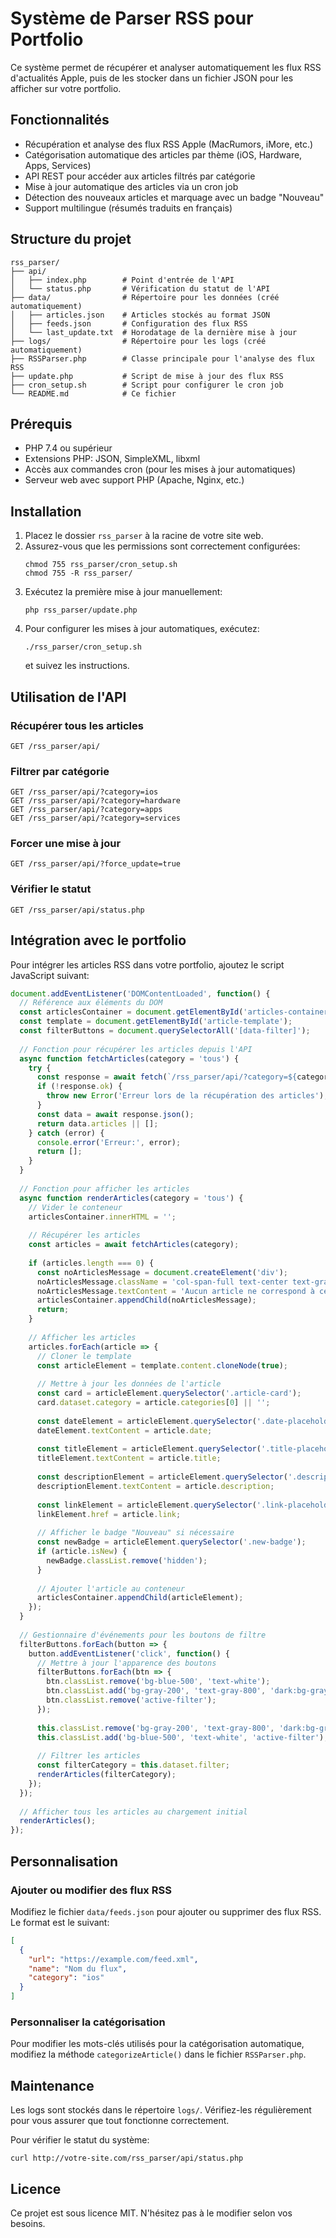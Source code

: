 # Système de Parser RSS pour Portfolio

Ce système permet de récupérer et analyser automatiquement les flux RSS d'actualités Apple, puis de les stocker dans un fichier JSON pour les afficher sur votre portfolio.

## Fonctionnalités

- Récupération et analyse des flux RSS Apple (MacRumors, iMore, etc.)
- Catégorisation automatique des articles par thème (iOS, Hardware, Apps, Services)
- API REST pour accéder aux articles filtrés par catégorie
- Mise à jour automatique des articles via un cron job
- Détection des nouveaux articles et marquage avec un badge "Nouveau"
- Support multilingue (résumés traduits en français)

## Structure du projet

```
rss_parser/
├── api/
│   ├── index.php        # Point d'entrée de l'API
│   └── status.php       # Vérification du statut de l'API
├── data/                # Répertoire pour les données (créé automatiquement)
│   ├── articles.json    # Articles stockés au format JSON
│   ├── feeds.json       # Configuration des flux RSS
│   └── last_update.txt  # Horodatage de la dernière mise à jour
├── logs/                # Répertoire pour les logs (créé automatiquement)
├── RSSParser.php        # Classe principale pour l'analyse des flux RSS
├── update.php           # Script de mise à jour des flux RSS
├── cron_setup.sh        # Script pour configurer le cron job
└── README.md            # Ce fichier
```

## Prérequis

- PHP 7.4 ou supérieur
- Extensions PHP: JSON, SimpleXML, libxml
- Accès aux commandes cron (pour les mises à jour automatiques)
- Serveur web avec support PHP (Apache, Nginx, etc.)

## Installation

1. Placez le dossier `rss_parser` à la racine de votre site web.
2. Assurez-vous que les permissions sont correctement configurées:
   ```
   chmod 755 rss_parser/cron_setup.sh
   chmod 755 -R rss_parser/
   ```
3. Exécutez la première mise à jour manuellement:
   ```
   php rss_parser/update.php
   ```
4. Pour configurer les mises à jour automatiques, exécutez:
   ```
   ./rss_parser/cron_setup.sh
   ```
   et suivez les instructions.

## Utilisation de l'API

### Récupérer tous les articles

```
GET /rss_parser/api/
```

### Filtrer par catégorie

```
GET /rss_parser/api/?category=ios
GET /rss_parser/api/?category=hardware
GET /rss_parser/api/?category=apps
GET /rss_parser/api/?category=services
```

### Forcer une mise à jour

```
GET /rss_parser/api/?force_update=true
```

### Vérifier le statut

```
GET /rss_parser/api/status.php
```

## Intégration avec le portfolio

Pour intégrer les articles RSS dans votre portfolio, ajoutez le script JavaScript suivant:

```javascript
document.addEventListener('DOMContentLoaded', function() {
  // Référence aux éléments du DOM
  const articlesContainer = document.getElementById('articles-container');
  const template = document.getElementById('article-template');
  const filterButtons = document.querySelectorAll('[data-filter]');
  
  // Fonction pour récupérer les articles depuis l'API
  async function fetchArticles(category = 'tous') {
    try {
      const response = await fetch(`/rss_parser/api/?category=${category}`);
      if (!response.ok) {
        throw new Error('Erreur lors de la récupération des articles');
      }
      const data = await response.json();
      return data.articles || [];
    } catch (error) {
      console.error('Erreur:', error);
      return [];
    }
  }
  
  // Fonction pour afficher les articles
  async function renderArticles(category = 'tous') {
    // Vider le conteneur
    articlesContainer.innerHTML = '';
    
    // Récupérer les articles
    const articles = await fetchArticles(category);
    
    if (articles.length === 0) {
      const noArticlesMessage = document.createElement('div');
      noArticlesMessage.className = 'col-span-full text-center text-gray-500 dark:text-gray-400 py-8';
      noArticlesMessage.textContent = 'Aucun article ne correspond à cette catégorie.';
      articlesContainer.appendChild(noArticlesMessage);
      return;
    }
    
    // Afficher les articles
    articles.forEach(article => {
      // Cloner le template
      const articleElement = template.content.cloneNode(true);
      
      // Mettre à jour les données de l'article
      const card = articleElement.querySelector('.article-card');
      card.dataset.category = article.categories[0] || '';
      
      const dateElement = articleElement.querySelector('.date-placeholder');
      dateElement.textContent = article.date;
      
      const titleElement = articleElement.querySelector('.title-placeholder');
      titleElement.textContent = article.title;
      
      const descriptionElement = articleElement.querySelector('.description-placeholder');
      descriptionElement.textContent = article.description;
      
      const linkElement = articleElement.querySelector('.link-placeholder');
      linkElement.href = article.link;
      
      // Afficher le badge "Nouveau" si nécessaire
      const newBadge = articleElement.querySelector('.new-badge');
      if (article.isNew) {
        newBadge.classList.remove('hidden');
      }
      
      // Ajouter l'article au conteneur
      articlesContainer.appendChild(articleElement);
    });
  }
  
  // Gestionnaire d'événements pour les boutons de filtre
  filterButtons.forEach(button => {
    button.addEventListener('click', function() {
      // Mettre à jour l'apparence des boutons
      filterButtons.forEach(btn => {
        btn.classList.remove('bg-blue-500', 'text-white');
        btn.classList.add('bg-gray-200', 'text-gray-800', 'dark:bg-gray-700', 'dark:text-white');
        btn.classList.remove('active-filter');
      });
      
      this.classList.remove('bg-gray-200', 'text-gray-800', 'dark:bg-gray-700', 'dark:text-white');
      this.classList.add('bg-blue-500', 'text-white', 'active-filter');
      
      // Filtrer les articles
      const filterCategory = this.dataset.filter;
      renderArticles(filterCategory);
    });
  });
  
  // Afficher tous les articles au chargement initial
  renderArticles();
});
```

## Personnalisation

### Ajouter ou modifier des flux RSS

Modifiez le fichier `data/feeds.json` pour ajouter ou supprimer des flux RSS. Le format est le suivant:

```json
[
  {
    "url": "https://example.com/feed.xml",
    "name": "Nom du flux",
    "category": "ios"
  }
]
```

### Personnaliser la catégorisation

Pour modifier les mots-clés utilisés pour la catégorisation automatique, modifiez la méthode `categorizeArticle()` dans le fichier `RSSParser.php`.

## Maintenance

Les logs sont stockés dans le répertoire `logs/`. Vérifiez-les régulièrement pour vous assurer que tout fonctionne correctement.

Pour vérifier le statut du système:

```
curl http://votre-site.com/rss_parser/api/status.php
```

## Licence

Ce projet est sous licence MIT. N'hésitez pas à le modifier selon vos besoins. 